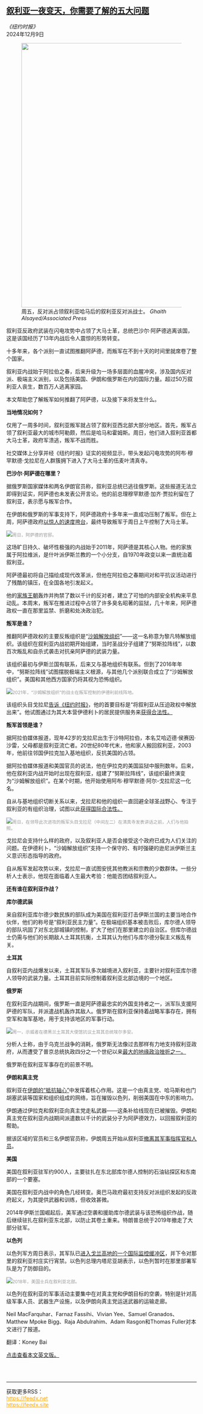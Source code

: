 <!--1733713621000-->
[叙利亚一夜变天，你需要了解的五大问题](https://cn.nytimes.com/world/20241209/syria-civil-war-rebels/)
------

<address>《纽约时报》</address><time pudate="2024-12-09 10:34:33" datetime="2024-12-09 10:34:33">2024年12月9日</time><figure><img src="https://images.weserv.nl/?url=static01.nyt.com/images/2024/12/07/multimedia/07-syria-mega-explainer-01-hmpv/07-syria-mega-explainer-01-hmpv-master1050.jpg" width="1050" height="700"><figcaption>周五，反对派占领叙利亚哈马后的叙利亚反对派战士。 <cite>Ghaith Alsayed/Associated Press</cite></figcaption></figure><section><p>叙利亚反政府武装在闪电攻势中占领了大马士革，总统巴沙尔·阿萨德逃离该国，这是该国经历了13年内战后令人震惊的形势转变。</p><p>十多年来，各个派别一直试图推翻阿萨德，而叛军在不到十天的时间里就席卷了整个国家。</p><p>叙利亚内战始于阿拉伯之春，后来升级为一场多层面的血腥冲突，涉及国内反对派、极端主义派别，以及包括美国、伊朗和俄罗斯在内的国际力量。超过50万叙利亚人丧生，数百万人逃离家园。</p><p>本文帮助您了解叛军如何推翻了阿萨德，以及接下来将发生什么。</p><p><b>当地情况如何？</b></p><p>仅用了一周多时间，叙利亚叛军就占领了叙利亚西北部大部分地区。首先，叛军占领了叙利亚最大的城市阿勒颇，然后是哈马和霍姆斯。周日，他们进入叙利亚首都大马士革，政府军溃逃，叛军不战而胜。</p><p>社交媒体上分享并经《纽约时报》证实的视频显示，带头发起闪电攻势的阿布·穆罕默德·戈拉尼在人群簇拥下进入了大马士革的伍麦叶清真寺。</p><p><b>巴沙尔·阿萨德在哪里？</b></p><p>据俄罗斯国家媒体和两名伊朗官员称，叙利亚总统已逃往俄罗斯。这些报道无法立即得到证实，阿萨德也未发表公开言论。他的前总理穆罕默德·加齐·贾拉利留在了叙利亚，表示愿与叛军合作。</p><p>在伊朗和俄罗斯的军事支持下，阿萨德政府十多年来一直成功压制了叛军。但在上周，阿萨德政府<a href="https://www.nytimes.com/2024/12/08/world/middleeast/assad-syria.html">以惊人的速度垮台</a>，最终导致叛军于周日上午控制了大马士革。</p><p><img src="https://images.weserv.nl/?url=static01.nyt.com/images/2024/01/07/multimedia/07syria-mega-explainer-vqgl/07syria-mega-explainer-vqgl-master1050.jpg"><small style="color: #999;">周日，阿萨德的官邸。</small></p><p>这场旷日持久、破坏性极强的内战始于2011年，阿萨德是其核心人物。他的家族属于阿拉维派，是什叶派伊斯兰教的一个小分支，自1970年政变以来一直统治着叙利亚。</p><p>阿萨德最初将自己描绘成现代改革派，但他在阿拉伯之春期间对和平抗议活动进行了残酷的镇压，在全国各地引发起义。</p><p>他的<a href="https://www.nytimes.com/2024/12/08/world/middleeast/assad-family-legacy-syria.html" title="Link: https://www.nytimes.com/2024/12/08/world/middleeast/assad-family-legacy-syria.html">家族王朝</a>轰炸并拘禁了数以千计的反对者，建立了可怕的内部安全机构来平息动乱。本周末，叛军在推进过程中占领了许多臭名昭著的监狱，几十年来，阿萨德政权一直在那里监禁、折磨和处决政治犯。</p><p><b>叛军是谁？</b></p><p>推翻阿萨德政权的主要反叛组织是“<a href="https://www.nytimes.com/2024/12/02/world/middleeast/syria-rebels-hts-who-what.html">沙姆解放组织</a>”——这一名称意为黎凡特解放组织。该组织在叙利亚内战初期开始组建，当时圣战分子组建了“努斯拉阵线”，以数百次叛乱和自杀式袭击对抗亲阿萨德的武装力量。</p><p>该组织最初与伊斯兰国有联系，后来又与基地组织有联系。但到了2016年年中，“努斯拉阵线”试图摆脱极端主义根源，与其他几个派别联合成立了“沙姆解放组织”。美国和其他西方国家仍将其视为恐怖组织。</p><p><img src="https://images.weserv.nl/?url=static01.nyt.com/images/2024/12/07/multimedia/07-syria-mega-explainer-02-hmpv/07-syria-mega-explainer-02-hmpv-master1050.jpg"><small style="color: #999;">2021年，“沙姆解放组织”的战士在叛军控制的伊德利前线阵地。</small></p><p>该组织头目戈拉尼<a href="https://www.nytimes.com/2024/12/06/world/middleeast/syria-rebel-leader-interview.html">告诉《纽约时报》</a>，他的首要目标是“将叙利亚从压迫政权中解放出来”。他试图通过为其大本营伊德利卜的居民提供服务来<a rel="noopener noreferrer" target="_blank" href="https://www.washingtoninstitute.org/policy-analysis/jawlanis-state-union">获得合法性。</a></p><p><b>叛军首领是谁？</b></p><p>据阿拉伯媒体报道，现年42岁的戈拉尼出生于沙特阿拉伯，本名艾哈迈德·侯赛因·沙雷，父母都是叙利亚流亡者。20世纪80年代末，他和家人搬回叙利亚，2003年，他前往邻国伊拉克加入基地组织，反抗美国的占领。</p><p>据阿拉伯媒体报道和美国官员的说法，他在伊拉克的美国监狱中服刑数年。后来，他在叙利亚内战开始时出现在叙利亚，组建了“努斯拉阵线”，该组织最终演变为“沙姆解放组织”。在某个时期，他开始使用阿布·穆罕默德·阿尔-戈拉尼这一化名。</p><p>自从与基地组织切断关系以来，戈拉尼和他的组织一直回避全球圣战野心、专注于叙利亚的有组织治理，试图以此<a rel="noopener noreferrer" target="_blank" href="https://www.washingtoninstitute.org/policy-analysis/jawlanis-state-union">获得国际合法性。</a></p><p><img src="https://images.weserv.nl/?url=static01.nyt.com/images/2024/01/07/multimedia/07syria-mega-explainer-jqwt/07syria-mega-explainer-jqwt-master1050.jpg"><small style="color: #999;">周日，在领导此次进攻的叛军头目戈拉尼（中间左二）在清真寺发表讲话之前，人们与他拍照。</small></p><p>戈拉尼会支持什么样的政府，以及叙利亚人是否会接受这个政府已成为人们关注的问题。在伊德利卜，“沙姆解放组织”支持一个保守的、有时强硬的逊尼派伊斯兰主义意识形态指导的政府。</p><p>自从叛军发起攻势以来，戈拉尼一直试图安抚其他教派和宗教的少数群体。一些分析人士表示，他现在面临着人生最大考验：他能否团结叙利亚人。</p><p><b>还有谁在叙利亚作战？</b></p><p><b>库尔德武装</b></p><p>来自叙利亚库尔德少数民族的部队成为美国在叙利亚打击伊斯兰国的主要当地合作伙伴，他们的称号是“叙利亚民主力量”。在极端组织基本被击败后，库尔德人领导的部队巩固了对东北部城镇的控制，扩大了他们在那里建立的自治区。但库尔德战士仍需与他们的长期敌人土耳其抗衡，土耳其认为他们与库尔德分裂主义叛乱有关。</p><p><b>土耳其</b></p><p>自叙利亚内战爆发以来，土耳其军队多次越境进入叙利亚，主要针对叙利亚库尔德人领导的武装力量。土耳其目前实际控制着叙利亚北部边境的一个地区。</p><p><b>俄罗斯</b></p><p>在叙利亚内战期间，俄罗斯一直是阿萨德最忠实的外国支持者之一，派军队支援阿萨德的军队，并派遣战机轰炸其敌人。俄罗斯在叙利亚保持着战略军事存在，拥有空军和海军基地，用于支持该地区的军事行动。</p><p><img src="https://images.weserv.nl/?url=static01.nyt.com/images/2024/12/07/multimedia/07-syria-mega-explainer-fcmb/07-syria-mega-explainer-fcmb-master1050.jpg"><small style="color: #999;">周一，示威者在德黑兰土耳其大使馆抗议土耳其总统埃尔多安。</small></p><p>分析人士称，由于乌克兰战争的消耗，俄罗斯无法像过去那样有力地支持叙利亚政府，从而遭受了普京总统执政四分之一个世纪以来<a href="https://www.nytimes.com/2024/12/08/world/europe/russia-syria-assad-putin.html" title="Link: https://www.nytimes.com/2024/12/08/world/europe/russia-syria-assad-putin.html">最大的地缘政治挫折之一。</a></p><p>俄罗斯在叙利亚军事存在的前景不明。</p><p><b>伊朗和真主党</b></p><p>叙利亚在<a href="https://www.nytimes.com/2024/12/08/world/middleeast/irans-syria-axis-of-resistance.html" title="Link: https://www.nytimes.com/2024/12/08/world/middleeast/irans-syria-axis-of-resistance.html">伊朗的“抵抗轴心”</a>中发挥着核心作用。这是一个由真主党、哈马斯和也门胡塞武装等国家和组织组成的网络，旨在摧毁以色列，削弱美国在中东的影响力。</p><p>伊朗通过伊拉克和叙利亚向真主党走私武器——这条补给线现在已被摧毁。伊朗和真主党在叙利亚内战期间派遣数以千计的武装分子为阿萨德效力，以回报叙利亚的帮助。</p><p>据该区域的官员和三名伊朗官员称，伊朗周五开始从叙利亚<a href="https://www.nytimes.com/2024/12/06/world/middleeast/iran-syria-evacuation.html" title="Link: https://www.nytimes.com/2024/12/06/world/middleeast/iran-syria-evacuation.html">撤离其军事指挥官和人员</a>。</p><p><b>美国</b></p><p>美国在叙利亚驻军约900人，主要驻扎在东北部库尔德人控制的石油钻探区和东南部的一个要塞。</p><p>美国在叙利亚内战中的角色几经转变。奥巴马政府最初支持反对派组织发起的反政府起义，为其提供武器和训练，但收效甚微。</p><p>2014年伊斯兰国崛起后，美军通过空袭和援助库尔德武装与该恐怖组织作战，随后继续驻扎在叙利亚东北部，以防止其卷土重来。特朗普总统于2019年撤走了大部分驻军。</p><p><b>以色列</b></p><p>以色列军方周日表示，其军队已<a href="https://www.nytimes.com/live/2024/12/08/world/syria-war-damascus#israel-says-it-has-entered-the-demilitarized-buffer-zone-in-the-golan-heights" title="Link: https://www.nytimes.com/live/2024/12/08/world/syria-war-damascus#israel-says-it-has-entered-the-demilitarized-buffer-zone-in-the-golan-heights">进入戈兰高地的一个国际监控缓冲区</a>，并下令对那里的叙利亚村庄实行宵禁。以色列总理内塔尼亚胡表示，以色列暂时在那里部署军队是为了防御目的。</p><p><img src="https://images.weserv.nl/?url=static01.nyt.com/images/2024/12/07/multimedia/07-syria-mega-explainer-gclj/07-syria-mega-explainer-gclj-master1050.jpg"><small style="color: #999;">2018年，美国士兵在叙利亚北部。</small></p><p>以色列在叙利亚的军事活动主要集中在对真主党和伊朗目标的空袭，特别是针对高级军事人员、武器生产设施，以及伊朗向真主党运送武器的运输走廊。</p></section><footer><p>Neil MacFarquhar、Farnaz Fassihi、Vivian Yee、Samuel Granados、Matthew Mpoke Bigg、Raja Abdulrahim、Adam Rasgon和Thomas Fuller对本文进行了报道。</p><p>翻译：Koney Bai</p><p><a rel="nofollow" target="_blank" href="https://www.nytimes.com/article/syria-civil-war-rebels.html">点击查看本文英文版。</a></p><br></footer><br><hr><div>获取更多RSS：<br><a href="https://feedx.net" style="color:orange" target="_blank">https://feedx.net</a> <br><a href="https://feedx.site" style="color:orange" target="_blank">https://feedx.site</a><br></div>
